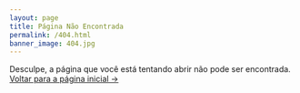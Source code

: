 ```yaml
---
layout: page
title: Página Não Encontrada
permalink: /404.html
banner_image: 404.jpg
---
```


Desculpe, a página que você está tentando abrir não pode ser encontrada. <br />
<a class="error-link" href="{{ site.baseurl }}/">Voltar para a página inicial &rarr;</a>
